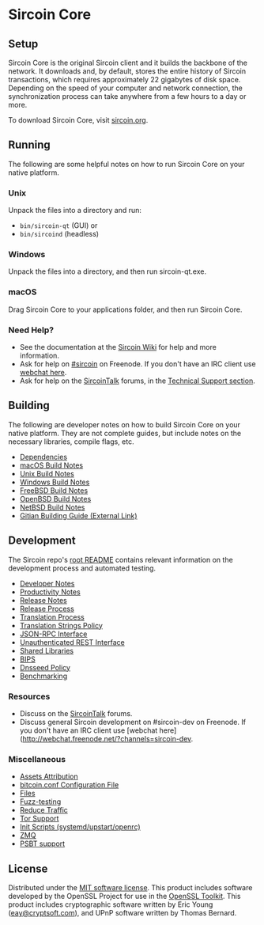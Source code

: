 Sircoin Core
=============

Setup
---------------------
Sircoin Core is the original Sircoin client and it builds the backbone of the network. It downloads and, by default, stores the entire history of Sircoin transactions, which requires approximately 22 gigabytes of disk space. Depending on the speed of your computer and network connection, the synchronization process can take anywhere from a few hours to a day or more.

To download Sircoin Core, visit [sircoin.org](https://sircoin.org/).

Running
---------------------
The following are some helpful notes on how to run Sircoin Core on your native platform.

### Unix

Unpack the files into a directory and run:

- `bin/sircoin-qt` (GUI) or
- `bin/sircoind` (headless)

### Windows

Unpack the files into a directory, and then run sircoin-qt.exe.

### macOS

Drag Sircoin Core to your applications folder, and then run Sircoin Core.

### Need Help?

* See the documentation at the [Sircoin Wiki](https://sircoin.info/)
for help and more information.
* Ask for help on [#sircoin](http://webchat.freenode.net?channels=sircoin) on Freenode. If you don't have an IRC client use [webchat here](http://webchat.freenode.net?channels=sircoin).
* Ask for help on the [SircoinTalk](https://sircointalk.io/) forums, in the [Technical Support section](https://sircointalk.io/c/technical-support).

Building
---------------------
The following are developer notes on how to build Sircoin Core on your native platform. They are not complete guides, but include notes on the necessary libraries, compile flags, etc.

- [Dependencies](dependencies.md)
- [macOS Build Notes](build-osx.md)
- [Unix Build Notes](build-unix.md)
- [Windows Build Notes](build-windows.md)
- [FreeBSD Build Notes](build-freebsd.md)
- [OpenBSD Build Notes](build-openbsd.md)
- [NetBSD Build Notes](build-netbsd.md)
- [Gitian Building Guide (External Link)](https://github.com/bitcoin-core/docs/blob/master/gitian-building.md)

Development
---------------------
The Sircoin repo's [root README](/README.md) contains relevant information on the development process and automated testing.

- [Developer Notes](developer-notes.md)
- [Productivity Notes](productivity.md)
- [Release Notes](release-notes.md)
- [Release Process](release-process.md)
- [Translation Process](translation_process.md)
- [Translation Strings Policy](translation_strings_policy.md)
- [JSON-RPC Interface](JSON-RPC-interface.md)
- [Unauthenticated REST Interface](REST-interface.md)
- [Shared Libraries](shared-libraries.md)
- [BIPS](bips.md)
- [Dnsseed Policy](dnsseed-policy.md)
- [Benchmarking](benchmarking.md)

### Resources
* Discuss on the [SircoinTalk](https://sircointalk.io/) forums.
* Discuss general Sircoin development on #sircoin-dev on Freenode. If you don't have an IRC client use [webchat here](http://webchat.freenode.net/?channels=sircoin-dev.

### Miscellaneous
- [Assets Attribution](assets-attribution.md)
- [bitcoin.conf Configuration File](bitcoin-conf.md)
- [Files](files.md)
- [Fuzz-testing](fuzzing.md)
- [Reduce Traffic](reduce-traffic.md)
- [Tor Support](tor.md)
- [Init Scripts (systemd/upstart/openrc)](init.md)
- [ZMQ](zmq.md)
- [PSBT support](psbt.md)

License
---------------------
Distributed under the [MIT software license](/COPYING).
This product includes software developed by the OpenSSL Project for use in the [OpenSSL Toolkit](https://www.openssl.org/). This product includes
cryptographic software written by Eric Young ([eay@cryptsoft.com](mailto:eay@cryptsoft.com)), and UPnP software written by Thomas Bernard.
